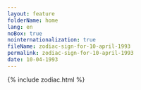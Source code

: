 ```yaml
---
layout: feature
folderName: home
lang: en
noBox: true
nointernationalization: true
fileName: zodiac-sign-for-10-april-1993
permalink: zodiac-sign-for-10-april-1993
date: 10-04-1993
---
```

{% include zodiac.html %}
